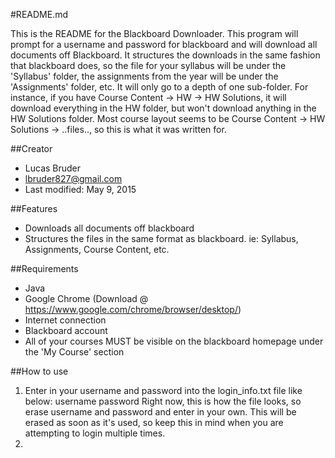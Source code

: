 #README.md

This is the README for the Blackboard Downloader. This program will prompt for a username and password for blackboard and will download all documents off Blackboard. It structures the downloads in the same fashion that blackboard does, so the file for your syllabus will be under the 'Syllabus' folder, the assignments from the year will be under the 'Assignments' folder, etc. It will only go to a depth of one sub-folder. For instance, if you have Course Content -> HW -> HW Solutions, it will download everything in the HW folder, but won't download anything in the HW Solutions folder. Most course layout seems to be Course Content -> HW Solutions -> ..files.., so this is what it was written for. 

##Creator
- Lucas Bruder
- lbruder827@gmail.com
- Last modified: May 9, 2015

##Features
- Downloads all documents off blackboard
- Structures the files in the same format as blackboard. ie: Syllabus, Assignments, Course Content, etc.

##Requirements
- Java
- Google Chrome (Download @ https://www.google.com/chrome/browser/desktop/)
- Internet connection
- Blackboard account
- All of your courses MUST be visible on the blackboard homepage under the 'My Course' section

##How to use
1. Enter in your username and password into the login_info.txt file like below:
username
password
Right now, this is how the file looks, so erase username and password and enter in your own. This will be erased as soon as it's used, so keep this in mind when you are attempting to login multiple times.
2. 